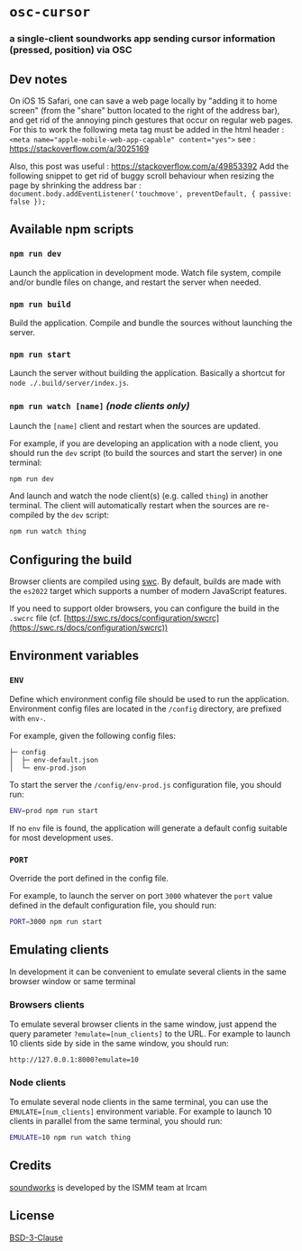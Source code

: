 # `osc-cursor`

### a single-client soundworks app sending cursor information (pressed, position) via OSC

## Dev notes

On iOS 15 Safari, one can save a web page locally by "adding it to home screen" (from the "share" button located to the right of the address bar), and get rid of the annoying pinch gestures that occur on regular web pages. For this to work the following meta tag must be added in the html header : `<meta name="apple-mobile-web-app-capable" content="yes">`
see : https://stackoverflow.com/a/3025169

Also, this post was useful : https://stackoverflow.com/a/49853392
Add the following snippet to get rid of buggy scroll behaviour when resizing the page by shrinking the address bar : `document.body.addEventListener('touchmove', preventDefault, { passive: false });`

## Available npm scripts

### `npm run dev`

Launch the application in development mode. Watch file system, compile and/or bundle files on change, and restart the server when needed.

### `npm run build`

Build the application. Compile and bundle the sources without launching the server.

### `npm run start`

Launch the server without building the application. Basically a shortcut for `node ./.build/server/index.js`.

### `npm run watch [name]` _(node clients only)_

Launch the `[name]` client and restart when the sources are updated. 

For example, if you are developing an application with a node client, you should run the `dev` script (to build the sources and start the server) in one terminal:

```bash
npm run dev
```

And launch and watch the node client(s) (e.g. called `thing`) in another terminal. The client will automatically restart when the sources are re-compiled by the `dev` script:

```bash
npm run watch thing
```

## Configuring the build

Browser clients are compiled using [swc](https://swc.rs/). By default, builds are made with the `es2022` target which supports a number of modern JavaScript features.

If you need to support older browsers, you can configure the build in the `.swcrc` file (cf. [https://swc.rs/docs/configuration/swcrc](https://swc.rs/docs/configuration/swcrc))

## Environment variables

### `ENV`

Define which environment config file should be used to run the application. Environment config files are located in the `/config` directory, are prefixed with `env-`. 

For example, given the following config files:

```
├─ config
│  ├─ env-default.json
│  └─ env-prod.json   
```

To start the server the `/config/env-prod.js` configuration file, you should run:

```bash
ENV=prod npm run start
``` 

If no `env` file is found, the application will generate a default config suitable for most development uses.

### `PORT`

Override the port defined in the config file. 

For example, to launch the server on port `3000` whatever the `port` value defined in the default configuration file, you should run:

```bash
PORT=3000 npm run start
```

## Emulating clients

In development it can be convenient to emulate several clients in the same browser window or same terminal

### Browsers clients

To emulate several browser clients in the same window, just append the query parameter `?emulate=[num_clients]` to the URL. For example to launch 10 clients side by side in the same window, you should run:

```
http://127.0.0.1:8000?emulate=10
```

### Node clients

To emulate several node clients in the same terminal, you can use the `EMULATE=[num_clients]` environment variable. For example to launch 10 clients in parallel from the same terminal, you should run:

```bash
EMULATE=10 npm run watch thing
```

## Credits

[soundworks](https://soundworks.dev) is developed by the ISMM team at Ircam

## License

[BSD-3-Clause](./LICENSE)
